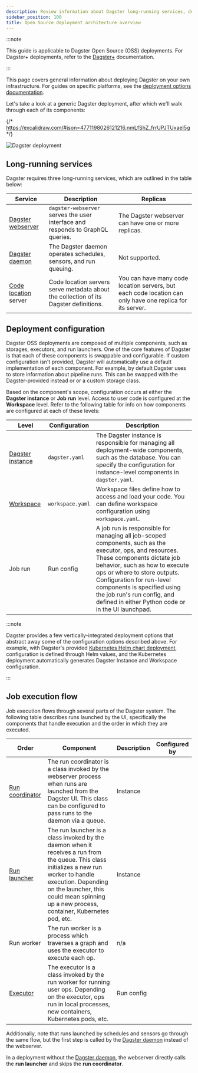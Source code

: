```yaml
---
description: Review information about Dagster long-running services, deployment configuration, and job execution flow.
sidebar_position: 100
title: Open Source deployment architecture overview
---
```


:::note

This guide is applicable to Dagster Open Source (OSS) deployments. For
Dagster+ deployments, refer to the [Dagster+](/dagster-plus/) documentation.

:::

This page covers general information about deploying Dagster on your own infrastructure. For guides on specific platforms, see the [deployment options documentation](/guides/deploy/deployment-options/).

Let's take a look at a generic Dagster deployment, after which we'll walk through each of its components:

{/* https://excalidraw.com/#json=4771198026121216,nmLfShZ_frrUPJTUxaeI5g */}

![Dagster deployment](/images/guides/deploy/dagster-deployment.png)

## Long-running services

Dagster requires three long-running services, which are outlined in the table below:

| Service                                                   | Description                                                                           | Replicas                                                                                                  |
| --------------------------------------------------------- | ------------------------------------------------------------------------------------- | --------------------------------------------------------------------------------------------------------- |
| [Dagster webserver](/guides/operate/webserver)            | `dagster-webserver` serves the user interface and responds to GraphQL queries.        | The Dagster webserver can have one or more replicas.                                                      |
| [Dagster daemon](/guides/deploy/execution/dagster-daemon) | The Dagster daemon operates schedules, sensors, and run queuing.                      | Not supported.                                                                                            |
| [Code location](/guides/deploy/code-locations/) server    | Code location servers serve metadata about the collection of its Dagster definitions. | You can have many code location servers, but each code location can only have one replica for its server. |

## Deployment configuration

Dagster OSS deployments are composed of multiple components, such as storages, executors, and run launchers. One of the core features of Dagster is that each of these components is swappable and configurable. If custom configuration isn't provided, Dagster will automatically use a default implementation of each component. For example, by default Dagster uses <PyObject section="internals" module="dagster._core.storage.runs" object="SqliteRunStorage" /> to store information about pipeline runs. This can be swapped with the Dagster-provided <PyObject section="libraries" module="dagster_postgres" object="PostgresRunStorage"/> instead or or a custom storage class.

Based on the component's scope, configuration occurs at either the **Dagster instance** or **Job run** level. Access to user code is configured at the **Workspace** level. Refer to the following table for info on how components are configured at each of these levels:

| Level                                                             | Configuration    | Description                                                                                                                                                                                                                                                                                                                                                 |
| ----------------------------------------------------------------- | ---------------- | ----------------------------------------------------------------------------------------------------------------------------------------------------------------------------------------------------------------------------------------------------------------------------------------------------------------------------------------------------------- |
| [Dagster instance](/guides/deploy/dagster-instance-configuration) | `dagster.yaml`   | The Dagster instance is responsible for managing all deployment-wide components, such as the database. You can specify the configuration for instance-level components in `dagster.yaml`.                                                                                                                                                                   |
| [Workspace](/guides/deploy/code-locations/workspace-yaml)         | `workspace.yaml` | Workspace files define how to access and load your code. You can define workspace configuration using `workspace.yaml`.                                                                                                                                                                                                                                     |
| Job run                                                           | Run config       | A job run is responsible for managing all job-scoped components, such as the executor, ops, and resources. These components dictate job behavior, such as how to execute ops or where to store outputs. <br/> Configuration for run-level components is specified using the job run's run config, and defined in either Python code or in the UI launchpad. |

:::note

Dagster provides a few vertically-integrated deployment options that abstract
away some of the configuration options described above. For example, with
Dagster's provided [Kubernetes Helm chart deployment](/guides/deploy/deployment-options/kubernetes/deploying-to-kubernetes), configuration is defined through Helm values, and the Kubernetes deployment automatically generates Dagster Instance and Workspace configuration.

:::

## Job execution flow

Job execution flows through several parts of the Dagster system. The following table describes runs launched by the UI, specifically the components that handle execution and the order in which they are executed.

| Order                                                        | Component                                                                                                                                                                                                                                                   | Description | Configured by |
| ------------------------------------------------------------ | ----------------------------------------------------------------------------------------------------------------------------------------------------------------------------------------------------------------------------------------------------------- | ----------- | ------------- |
| [Run coordinator](/guides/deploy/execution/run-coordinators) | The run coordinator is a class invoked by the webserver process when runs are launched from the Dagster UI. This class can be configured to pass runs to the daemon via a queue.                                                                            | Instance    |
| [Run launcher](/guides/deploy/execution/run-launchers)       | The run launcher is a class invoked by the daemon when it receives a run from the queue. This class initializes a new run worker to handle execution. Depending on the launcher, this could mean spinning up a new process, container, Kubernetes pod, etc. | Instance    |
| Run worker                                                   | The run worker is a process which traverses a graph and uses the executor to execute each op.                                                                                                                                                               | n/a         |
| [Executor](/guides/operate/run-executors)                    | The executor is a class invoked by the run worker for running user ops. Depending on the executor, ops run in local processes, new containers, Kubernetes pods, etc.                                                                                        | Run config  |

Additionally, note that runs launched by schedules and sensors go through the same flow, but the first step is called by the [Dagster daemon](/guides/deploy/execution/dagster-daemon) instead of the webserver.

In a deployment without the [Dagster daemon](/guides/deploy/execution/dagster-daemon), the webserver directly calls the **run launcher** and skips the **run coordinator**.
